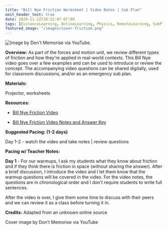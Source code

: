 ```yaml
---
title: "Bill Nye Friction Worksheet | Video Notes | Sub Plan"
omit_header_text: true
date: 2020-11-22T10:52:07-07:00
tags: [DistanceLearning, OnlineLearning, Physics, RemoteLearning, SubPlans, Video Notes, Worksheets]
featured_image: "/images/cover-friction.png"
---
```


![Image by Don't Memorise via YouTube.](https://sciencebreakdowns.files.wordpress.com/2020/11/screen-shot-2020-11-22-at-9.25.26-am.png?w=1024)

**Overview:** As part of the forces and motion unit, we review different types of friction and how they're applied in real-world contexts. This Bill Nye video goes over a few examples and can be used to introduce or review the concept. The accompanying video questions can be shared digitally, used for classroom discussions, and/or as an emergency sub plan.

**Materials:**

Projector, worksheets

**Resources:**

- [Bill Nye Friction Video](https://www.dailymotion.com/video/x3jyuu2)

- [Bill Nye Friction Video Notes and Answer Key](/downloads/bill-nye-friction-ws-and-key.docx)

**Suggested Pacing: (1-2 days)**

Day 1-2 - watch the video and take notes | review questions

**Pacing w/ Teacher Notes:**

**Day 1** - For our warmups, I ask my students what they know about friction and if they think there is friction in space (without sharing the answer). After a brief discussion, I introduce the video and I let them know that the warmup questions will be covered in the video. For the video notes, the questions are in chronological order and I don't require students to write full sentences.

After the video is over, I give them some time to discuss with their peers and we can review it as a class before turning it in.

**Credits:** Adapted from an unknown online source

Cover image by Don’t Memorise via YouTube
